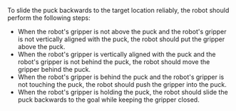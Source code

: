 To slide the puck backwards to the target location reliably, the robot should perform the following steps:
   - When the robot's gripper is not above the puck and the robot's gripper is not vertically aligned with the puck, the robot should put the gripper above the puck.
   - When the robot's gripper is vertically aligned with the puck and the robot's gripper is not behind the puck, the robot should move the gripper behind the puck.
   - When the robot's gripper is behind the puck and the robot's gripper is not touching the puck, the robot should push the gripper into the puck.
   - When the robot's gripper is holding the puck, the robot should slide the puck backwards to the goal while keeping the gripper closed.